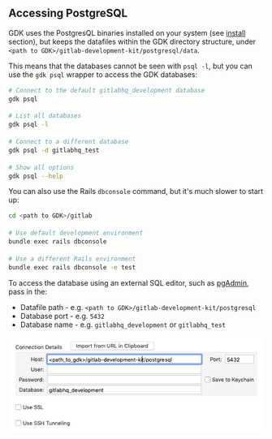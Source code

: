 ## Accessing PostgreSQL

GDK uses the PostgresQL binaries installed on your system (see [install](../prepare.md) section),
but keeps the datafiles within the GDK directory structure, under `<path to GDK>/gitlab-development-kit/postgresql/data`.

This means that the databases cannot be seen with `psql -l`, but you can use the `gdk psql` wrapper to
access the GDK databases:

```bash
# Connect to the default gitlabhq_development database
gdk psql

# List all databases
gdk psql -l

# Connect to a different database
gdk psql -d gitlabhq_test

# Show all options
gdk psql --help
```

You can also use the Rails `dbconsole` command, but it's much slower to start up:

```bash
cd <path to GDK>/gitlab

# Use default development environment
bundle exec rails dbconsole

# Use a different Rails environment
bundle exec rails dbconsole -e test
```

To access the database using an external SQL editor, such as [pgAdmin](https://www.pgadmin.org/), pass in the:

- Datafile path - e.g. `<path to GDK>/gitlab-development-kit/postgresql`
- Database port - e.g. `5432`
- Database name - e.g. `gitlabhq_development` or `gitlabhq_test`

![PostgreSQL connect example](img/postgres_connect_example.png)
